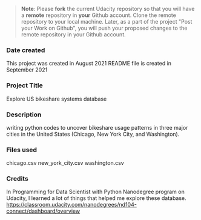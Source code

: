 >**Note**: Please **fork** the current Udacity repository so that you will have a **remote** repository in **your** Github account. Clone the remote repository to your local machine. Later, as a part of the project "Post your Work on Github", you will push your proposed changes to the remote repository in your Github account.

### Date created
This project was created in August 2021
README file is created in September 2021

### Project Title
Explore US bikeshare systems database

### Description
writing python codes to uncover bikeshare usage patterns in three major cities in the United States (Chicago, New York City, and Washington).

### Files used
chicago.csv
new_york_city.csv
washington.csv

### Credits
In Programming for Data Scientist with Python Nanodegree program on Udacity, I learned a lot of things that helped me explore these database.
https://classroom.udacity.com/nanodegrees/nd104-connect/dashboard/overview
